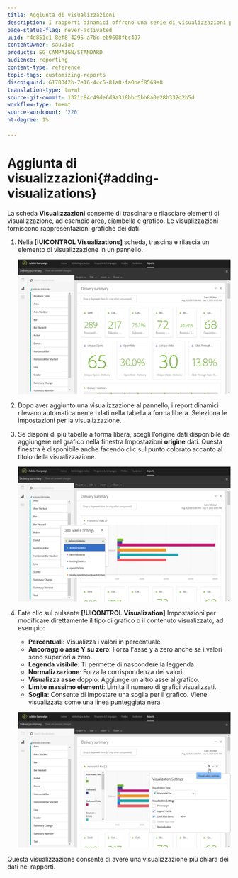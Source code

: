 ```yaml
---
title: Aggiunta di visualizzazioni
description: I rapporti dinamici offrono una serie di visualizzazioni per aggiungere una rappresentazione grafica al rapporto.
page-status-flag: never-activated
uuid: f4d851c1-8ef8-4295-a7bc-eb9608fbc497
contentOwner: sauviat
products: SG_CAMPAIGN/STANDARD
audience: reporting
content-type: reference
topic-tags: customizing-reports
discoiquuid: 6170342b-7e16-4cc5-81a0-fa0bef8569a8
translation-type: tm+mt
source-git-commit: 1321c84c49de6d9a318bbc5bb8a0e28b332d2b5d
workflow-type: tm+mt
source-wordcount: '220'
ht-degree: 1%

---
```



# Aggiunta di visualizzazioni{#adding-visualizations}

La scheda **Visualizzazioni** consente di trascinare e rilasciare elementi di visualizzazione, ad esempio area, ciambella e grafico. Le visualizzazioni forniscono rappresentazioni grafiche dei dati.

1. Nella **[!UICONTROL Visualizations]** scheda, trascina e rilascia un elemento di visualizzazione in un pannello.

   ![](assets/dynamic_report_visualization_1.png)

1. Dopo aver aggiunto una visualizzazione al pannello, i report dinamici rilevano automaticamente i dati nella tabella a forma libera. Seleziona le impostazioni per la visualizzazione.
1. Se disponi di più tabelle a forma libera, scegli l’origine dati disponibile da aggiungere nel grafico nella finestra Impostazioni **origine** dati. Questa finestra è disponibile anche facendo clic sul punto colorato accanto al titolo della visualizzazione.

   ![](assets/dynamic_report_visualization_2.png)

1. Fate clic sul pulsante **[!UICONTROL Visualization]** Impostazioni per modificare direttamente il tipo di grafico o il contenuto visualizzato, ad esempio:

   * **Percentuali**: Visualizza i valori in percentuale.
   * **Ancoraggio asse Y su zero**: Forza l&#39;asse y a zero anche se i valori sono superiori a zero.
   * **Legenda visibile**: Ti permette di nascondere la leggenda.
   * **Normalizzazione**: Forza la corrispondenza dei valori.
   * **Visualizza asse** doppio: Aggiunge un altro asse al grafico.
   * **Limite massimo elementi**: Limita il numero di grafici visualizzati.
   * **Soglia**: Consente di impostare una soglia per il grafico. Viene visualizzata come una linea punteggiata nera.

   ![](assets/dynamic_report_visualization_3.png)

Questa visualizzazione consente di avere una visualizzazione più chiara dei dati nei rapporti.
